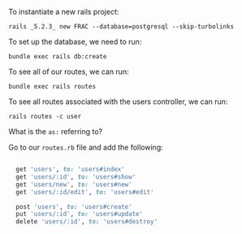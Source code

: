 To instantiate a new rails project: 

`rails _5.2.3_ new FRAC --database=postgresql --skip-turbolinks`

To set up the database, we need to run: 

`bundle exec rails db:create`

To see all of our routes, we can run: 

`bundle exec rails routes`

To see all routes associated with the users controller, we can run: 

`rails routes -c user`

What is the `as:` referring to? 

Go to our `routes.rb` file and add the following: 

```rb

  get 'users', to: 'users#index'
  get 'users/:id', to: 'users#show'
  get 'users/new', to: 'users#new'
  get 'users/:id/edit', to: 'users#edit'

  post 'users', to: 'users#create'
  put 'users/:id', to: 'users#update'
  delete 'users/:id', to: 'users#destroy'

```


